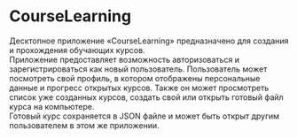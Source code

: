 # CourseLearning
Десктопное приложение «CourseLearning» предназначено для создания и прохождения обучающих курсов.  
Приложение предоставляет возможность авторизоваться и зарегистрироваться как новый пользователь. Пользователь может посмотреть свой профиль, в котором отображены персональные данные и прогресс открытых курсов. Также он может просмотреть список уже созданных курсов, создать свой или открыть готовый файл курса на компьютере.  
Готовый курс сохраняется в JSON файле и может быть открыт другим пользователем в этом же приложении.
